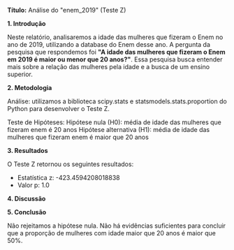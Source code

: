 **Título:** Análise do "enem_2019" (Teste Z)

**1. Introdução**

Neste relatório, analisaremos a idade das mulheres que fizeram o Enem no ano de 2019, utilizando a database do Enem desse ano. A pergunta da pesquisa que respondemos foi **"A idade das mulheres que fizeram o Enem em 2019 é maior ou menor que 20 anos?"**. Essa pesquisa busca entender mais sobre a relação das mulheres pela idade e a busca de um ensino superior.


**2. Metodologia**

Análise: utilizamos a biblioteca scipy.stats e statsmodels.stats.proportion do Python para desenvolver o Teste Z. 

Teste de Hipóteses: 
Hipótese nula (H0): média de idade das mulheres que fizeram enem é 20 anos
Hipótese alternativa (H1): média de idade das mulheres que fizeram enem é maior que 20 anos


**3. Resultados**

O Teste Z retornou os seguintes resultados:

*   Estatística z: -423.4594208018838
*   Valor p: 1.0


**4. Discussão**

**5. Conclusão**

Não rejeitamos a hipótese nula. Não há evidências suficientes para concluir que a proporção de mulheres com idade maior que 20 anos é maior que 50%.